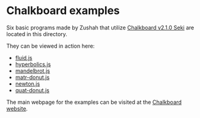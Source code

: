 # Chalkboard examples
Six basic programs made by Zushah that utilize [Chalkboard v2.1.0 Seki](https://www.github.com/Zushah/Chalkboard/releases/tag/v2.1.0) are located in this directory.

They can be viewed in action here:
- [fluid.js](https://zushah.github.io/Chalkboard/examples/fluid.html)
- [hyperbolics.js](https://zushah.github.io/Chalkboard/examples/hyperbolics.html)
- [mandelbrot.js](https://zushah.github.io/Chalkboard/examples/mandelbrot.html)
- [matr-donut.js](https://zushah.github.io/Chalkboard/examples/matr-donut.html)
- [newton.js](https://zushah.github.io/Chalkboard/examples/newton.html)
- [quat-donut.js](https://zushah.github.io/Chalkboard/examples/quat-donut.html)

The main webpage for the examples can be visited at the [Chalkboard website](https://zushah.github.io/Chalkboard/examples/index.html).